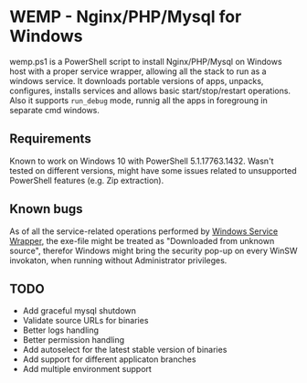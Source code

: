 # WEMP - Nginx/PHP/Mysql for Windows

wemp.ps1 is a PowerShell script to install Nginx/PHP/Mysql on Windows host with a proper service wrapper, allowing all the stack to run as a windows service. 
It downloads portable versions of apps, unpacks, configures, installs services and allows basic start/stop/restart operations. 
Also it supports `run_debug` mode, runnig all the apps in foregroung in separate cmd windows. 

## Requirements

Known to work on Windows 10 with PowerShell 5.1.17763.1432. Wasn't tested on different versions, might have some issues related to unsupported PowerShell features (e.g. Zip extraction). 

## Known bugs

As of all the service-related operations performed by [Windows Service Wrapper](https://github.com/winsw/winsw), the exe-file might be treated as "Downloaded from unknown source", therefor Windows might bring the security pop-up on every WinSW invokaton, when running without Administrator privileges. 

## TODO 

- Add graceful mysql shutdown
- Validate source URLs for binaries 
- Better logs handling
- Better permission handling
- Add autoselect for the latest stable version of binaries
- Add support for different applicaton branches
- Add multiple environment support

